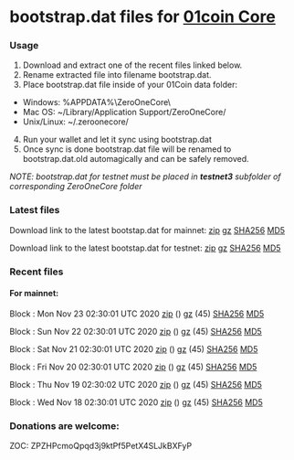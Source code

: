 # bootstrap.dat files for [01coin Core](https://01coin.io)

### Usage

1. Download and extract one of the recent files linked below.
2. Rename extracted file into filename bootstrap.dat.
3. Place bootstrap.dat file inside of your 01Coin data folder:
 - Windows: %APPDATA%\ZeroOneCore\
 - Mac OS: ~/Library/Application Support/ZeroOneCore/
 - Unix/Linux: ~/.zeroonecore/
4. Run your wallet and let it sync using bootstrap.dat
5. Once sync is done bootstrap.dat file will be renamed to bootstrap.dat.old automagically and can be safely removed.

_NOTE: bootstrap.dat for testnet must be placed in **testnet3** subfolder of corresponding ZeroOneCore folder_

### Latest files
Download link to the latest bootstap.dat for mainnet: [zip](https://files.01coin.io/mainnet/bootstrap.dat.zip) [gz](https://files.01coin.io/mainnet/bootstrap.dat.tar.gz) [SHA256](https://files.01coin.io/mainnet/sha256.txt) [MD5](https://files.01coin.io/mainnet/md5.txt)

Download link to the latest bootstap.dat for testnet: [zip](https://files.01coin.io/testnet/bootstrap.dat.zip) [gz](https://files.01coin.io/testnet/bootstrap.dat.tar.gz) [SHA256](https://files.01coin.io/testnet/sha256.txt) [MD5](https://files.01coin.io/testnet/md5.txt)

### Recent files

#### For mainnet:

Block : Mon Nov 23 02:30:01 UTC 2020 [zip](https://files.01coin.io/mainnet/2020-11-23/bootstrap.dat.zip) () [gz](https://files.01coin.io/mainnet/2020-11-23/bootstrap.dat.tar.gz) (45) [SHA256](https://files.01coin.io/mainnet/2020-11-23/sha256.txt) [MD5](https://files.01coin.io/mainnet/2020-11-23/md5.txt)

Block : Sun Nov 22 02:30:01 UTC 2020 [zip](https://files.01coin.io/mainnet/2020-11-22/bootstrap.dat.zip) () [gz](https://files.01coin.io/mainnet/2020-11-22/bootstrap.dat.tar.gz) (45) [SHA256](https://files.01coin.io/mainnet/2020-11-22/sha256.txt) [MD5](https://files.01coin.io/mainnet/2020-11-22/md5.txt)

Block : Sat Nov 21 02:30:01 UTC 2020 [zip](https://files.01coin.io/mainnet/2020-11-21/bootstrap.dat.zip) () [gz](https://files.01coin.io/mainnet/2020-11-21/bootstrap.dat.tar.gz) (45) [SHA256](https://files.01coin.io/mainnet/2020-11-21/sha256.txt) [MD5](https://files.01coin.io/mainnet/2020-11-21/md5.txt)

Block : Fri Nov 20 02:30:01 UTC 2020 [zip](https://files.01coin.io/mainnet/2020-11-20/bootstrap.dat.zip) () [gz](https://files.01coin.io/mainnet/2020-11-20/bootstrap.dat.tar.gz) (45) [SHA256](https://files.01coin.io/mainnet/2020-11-20/sha256.txt) [MD5](https://files.01coin.io/mainnet/2020-11-20/md5.txt)

Block : Thu Nov 19 02:30:02 UTC 2020 [zip](https://files.01coin.io/mainnet/2020-11-19/bootstrap.dat.zip) () [gz](https://files.01coin.io/mainnet/2020-11-19/bootstrap.dat.tar.gz) (45) [SHA256](https://files.01coin.io/mainnet/2020-11-19/sha256.txt) [MD5](https://files.01coin.io/mainnet/2020-11-19/md5.txt)

Block : Wed Nov 18 02:30:01 UTC 2020 [zip](https://files.01coin.io/mainnet/2020-11-18/bootstrap.dat.zip) () [gz](https://files.01coin.io/mainnet/2020-11-18/bootstrap.dat.tar.gz) (45) [SHA256](https://files.01coin.io/mainnet/2020-11-18/sha256.txt) [MD5](https://files.01coin.io/mainnet/2020-11-18/md5.txt)


### Donations are welcome:

ZOC: ZPZHPcmoQpqd3j9ktPf5PetX4SLJkBXFyP
